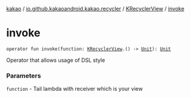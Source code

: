 [kakao](../../index.md) / [io.github.kakaoandroid.kakao.recycler](../index.md) / [KRecyclerView](index.md) / [invoke](./invoke.md)

# invoke

`operator fun invoke(function: `[`KRecyclerView`](index.md)`.() -> `[`Unit`](https://kotlinlang.org/api/latest/jvm/stdlib/kotlin/-unit/index.html)`): `[`Unit`](https://kotlinlang.org/api/latest/jvm/stdlib/kotlin/-unit/index.html)

Operator that allows usage of DSL style

### Parameters

`function` - Tail lambda with receiver which is your view